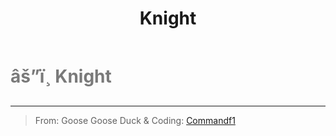 ﻿---
lang: en-US
title: Knight
prev: Judge
next: NiceGuesser
---
# <font color="#7a7a7a">âš”ï¸ <b>Knight</b></font> <Badge text="Killing" type="tip" vertical="middle"/>
---

> From: Goose Goose Duck & Coding: [Commandf1](https://github.com/commandf1)


